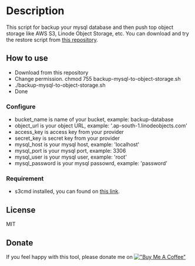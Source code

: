 # Description
This script for backup your mysql database and then push top object storage like AWS S3, Linode Object Storage, etc. You can download and try the restore script from [this repository](https://github.com/bangdoni/import-mysql-from-object-storage-by-date).

## How to use

- Download from this repository
- Change permission. chmod 755 backup-mysql-to-object-storage.sh
- ./backup-mysql-to-object-storage.sh
- Done

### Configure
- bucket_name is name of your bucket, example: backup-database
- object_url is your object URL, example: '.ap-south-1.linodeobjects.com'
- access_key is access key from your provider
- secret_key is secret key from your provider
- mysql_host is your mysql host, example: 'localhost'
- mysql_port is your mysql port, example: 3306
- mysql_user is your mysql user, example: 'root'
- mysql_password is your mysql passowrd, example: 'password'

### Requirement
- s3cmd installed, you can found on [this link](https://s3tools.org/s3cmd).


## License

MIT

## Donate
If you feel happy with this tool, please donate me on 
[!["Buy Me A Coffee"](https://www.buymeacoffee.com/assets/img/custom_images/orange_img.png)](https://www.buymeacoffee.com/bangdoni)

